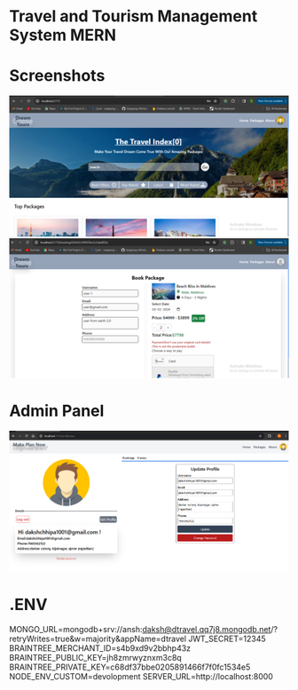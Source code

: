 # Travel and Tourism Management System MERN

# Screenshots
![HomePage](https://github.com/dakshchhipa/travelcurator/blob/main/home%20page.png)
![BookPackagePage](https://github.com/dakshchhipa/travelcurator/blob/main/booking%20page.png)

# Admin Panel
![Screenshot (23)](https://github.com/dakshchhipa/travelcurator/blob/main/profile.png)


# .ENV
MONGO_URL=mongodb+srv://ansh:daksh@dtravel.qq7j8.mongodb.net/?retryWrites=true&w=majority&appName=dtravel
JWT_SECRET=12345
BRAINTREE_MERCHANT_ID=s4b9xd9v2bbhp43z
BRAINTREE_PUBLIC_KEY=jh8zmrwyznxm3c8q
BRAINTREE_PRIVATE_KEY=c68df37bbe0205891466f7f0fc1534e5
NODE_ENV_CUSTOM=devolopment
SERVER_URL=http://localhost:8000

